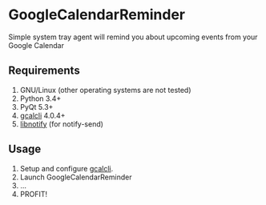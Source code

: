 # GoogleCalendarReminder
Simple system tray agent will remind you about upcoming events from your Google Calendar

## Requirements

1. GNU/Linux (other operating systems are not tested)
2. Python 3.4+
3. PyQt 5.3+
4. [gcalcli](https://github.com/insanum/gcalcli) 4.0.4+
5. [libnotify](https://gitlab.gnome.org/GNOME/libnotify) (for notify-send)

## Usage

1. Setup and configure [gcalcli](https://github.com/insanum/gcalcli).
2. Launch GoogleCalendarReminder
3. ...
4. PROFIT!
